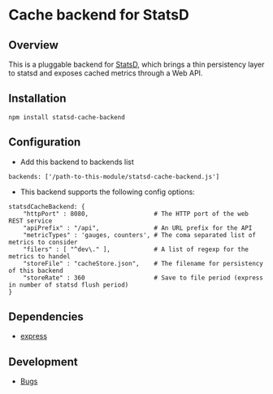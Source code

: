 # Cache backend for StatsD

## Overview
This is a pluggable backend for [StatsD](https://github.com/etsy/statsd), which
brings a thin persistency layer to statsd and exposes cached metrics through a Web API.

## Installation

    npm install statsd-cache-backend


## Configuration
  * Add this backend to backends list
```
backends: ['/path-to-this-module/statsd-cache-backend.js']
```

  * This backend supports the following config options:
```
statsdCacheBackend: {
    "httpPort" : 8080,                  # The HTTP port of the web REST service
    "apiPrefix" : "/api",               # An URL prefix for the API
    "metricTypes" : 'gauges, counters', # The coma separated list of metrics to consider
    "filers" : [ "^dev\." ],            # A list of regexp for the metrics to handel
    "storeFile" : "cacheStore.json",    # The filename for persistency of this backend
    "storeRate" : 360                   # Save to file period (express in number of statsd flush period)
}
```

## Dependencies
- [express](http://expressjs.com/)

## Development
- [Bugs](https://github.com/Ericbla/statsd-cache-backend/issues)

